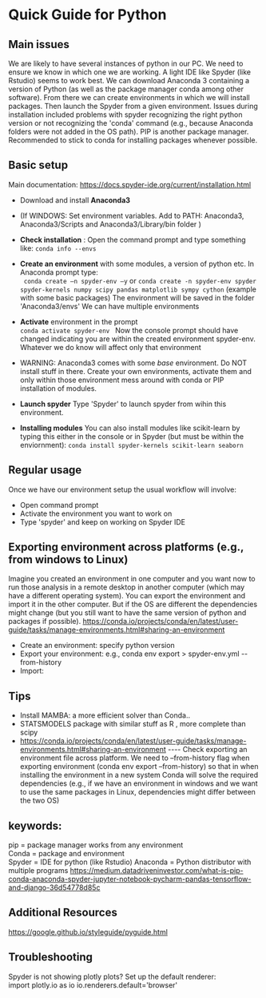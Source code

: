 # Quick Guide for Python 

## Main issues 

We are likely to have several instances of python in our PC. We need to ensure we know in which one we are working. A light IDE like Spyder (like Rstudio) seems to work best. We can download Anaconda 3 containing a version of Python (as well as the package manager conda among other software). From there we can create environments in which we will install packages. Then launch the Spyder from a given environment. Issues during installation included problems with spyder recognizing the right python version or not recognizing the 'conda' command (e.g., because Anaconda folders were not added in the OS path). PIP is another package manager. Recommended to stick to conda for installing packages whenever possible.  

## Basic setup
Main documentation: https://docs.spyder-ide.org/current/installation.html  

* Download and install **Anaconda3** 

* (If WINDOWS: Set environment variables. Add to PATH: Anaconda3, Anaconda3/Scripts and Anaconda3/Library/bin folder ) 

* **Check installation** : Open the command prompt and type something like: ```conda info --envs```

* **Create an environment** with some modules, a version of python etc. In Anaconda prompt type:   
  ``` conda create –n spyder-env –y```   or 
  ```conda create -n spyder-env spyder spyder-kernels numpy scipy pandas matplotlib sympy cython``` (example with some basic packages) 
  The environment will be saved in the folder 'Anaconda3/envs'
  We can have multiple environments
  
* **Activate** environment in the prompt  
```conda activate spyder-env ```
Now the console prompt should have changed indicating you are within the created environment spyder-env. 
Whatever we do know will affect only that environment 

* WARNING: Anaconda3 comes with some *base* environment. Do NOT install stuff in there. Create your own environments, activate them and only within those environment mess around with conda or PIP installation of modules. 

* **Launch spyder** 
Type 'Spyder' to launch spyder from wihin this environment.

* **Installing modules** 
 You can also install modules like scikit-learn by typing this either in the console or in Spyder (but must be within the enviornment): 
    ```conda install spyder-kernels scikit-learn seaborn```   

## Regular usage 
Once we have our environment setup the usual workflow will involve: 
- Open command prompt
- Activate the environment you want to work on 
- Type 'spyder' and keep on working on Spyder IDE 
 
## Exporting environment across platforms (e.g., from windows to Linux)
Imagine you created an environment in one computer and you want now to run those analysis in a remote desktop in another computer (which may have a different operating system). You can export the environment and import it in the other computer. But if the OS are different the dependencies might change (but you still want to have the same version of python and packages if possible). 
https://conda.io/projects/conda/en/latest/user-guide/tasks/manage-environments.html#sharing-an-environment 
* Create an environment: specify python version 
* Export your environment:  e.g., conda env export > spyder-env.yml --from-history
* Import: 



## Tips

* Install MAMBA: a more efficient solver than Conda.. 
* STATSMODELS package with similar stuff as R , more complete than scipy 
* https://conda.io/projects/conda/en/latest/user-guide/tasks/manage-environments.html#sharing-an-environment  ---- Check exporting an environment file across platform. We need to –from-history flag when exporting environment (conda env export  –from-history) so that in when installing the environment in a new system Conda will solve the required dependencies (e.g., if we have an environment in windows and we want to use the same packages in Linux,  dependencies might differ between the two OS)  


## keywords:  
pip = package manager works from any environment  
Conda = package and environment  
Spyder = IDE for python (like Rstudio) 
Anaconda =  Python distributor with multiple programs 
https://medium.datadriveninvestor.com/what-is-pip-conda-anaconda-spyder-jupyter-notebook-pycharm-pandas-tensorflow-and-django-36d54778d85c 

 
## Additional Resources 
https://google.github.io/styleguide/pyguide.html  

## Troubleshooting  
Spyder is not showing plotly plots? Set up the default renderer:  
   import plotly.io as io 
   io.renderers.default='browser' 

 

 
